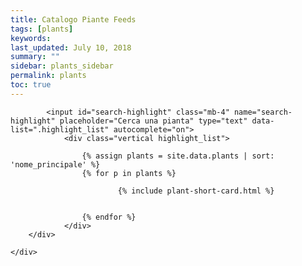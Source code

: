 ```yaml
---
title: Catalogo Piante Feeds
tags: [plants]
keywords:
last_updated: July 10, 2018
summary: ""
sidebar: plants_sidebar
permalink: plants
toc: true
---
```

<div class="lista-short">
	<div class="container">
		<div class="plants">

			<input id="search-highlight" class="mb-4" name="search-highlight" placeholder="Cerca una pianta" type="text" data-list=".highlight_list" autocomplete="on">
	            <div class="vertical highlight_list">
	            	
	            	{% assign plants = site.data.plants | sort: 'nome_principale' %}
	              	{% for p in plants %}
	              		
					  		{% include plant-short-card.html %}
						
						
					{% endfor %}
	        	</div>
	    </div>
	
	</div>
</div>
 <!-- JS -->
<!-- JS ends -->